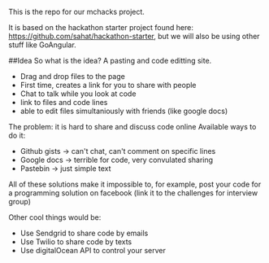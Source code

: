 This is the repo for our mchacks project.

It is based on the hackathon starter project found here: https://github.com/sahat/hackathon-starter, but we will also be using other stuff like GoAngular.

##Idea
So what is the idea?
A pasting and code editting site.
 - Drag and drop files to the page
 - First time, creates a link for you to share with people
 - Chat to talk while you look at code
 - link to files and code lines 
 - able to edit files simultaniously with friends (like google docs)

The problem: it is hard to share and discuss code online
Available ways to do it:

- Github gists -> can't chat, can't comment on specific lines
- Google docs -> terrible for code, very convulated sharing
- Pastebin -> just simple text

All of these solutions make it impossible to, for example, post your code for a programming solution on facebook (link it to the challenges for interview group)

Other cool things would be:
- Use Sendgrid to share code by emails
- Use Twilio to share code by texts
- Use digitalOcean API to control your server